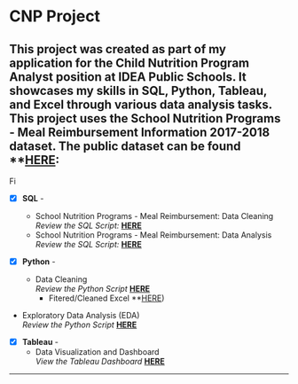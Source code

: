 # CNP Project
## This project was created as part of my application for the Child Nutrition Program Analyst position at IDEA Public Schools. It showcases my skills in SQL, Python, Tableau, and Excel through various data analysis tasks. This project uses the School Nutrition Programs - Meal Reimbursement Information 2017-2018 dataset. The public dataset can be found **[HERE](https://catalog.data.gov/dataset/school-nutrition-programs-meal-reimbursement-information-program-year-2017-2018): <br />
Fi
- [x] **SQL** - 
  - School Nutrition Programs - Meal Reimbursement: Data Cleaning <br />
*Review the SQL Script:* **[HERE](https://github.com/ddthompson01/CNP-Project/blob/main/CNP%20Project/data_cleaning.sql)**<br />
  - School Nutrition Programs - Meal Reimbursement: Data Analysis <br />
*Review the SQL Script:* **[HERE](https://github.com/ddthompson01/CNP-Project/blob/main/CNP%20Project/data_analysis.sql)**<br />

- [x] **Python** - 
  - Data Cleaning <br />
*Review the Python Script* **[HERE](https://github.com/ddthompson01/CNP-Project/blob/main/CNP%20Project/datacleaning.py)**<br />
    - Fitered/Cleaned Excel **[HERE](https://github.com/ddthompson01/CNP-Project/blob/main/CNP%20Project/IDEA_Public_Schools.csv))
- Exploratory Data Analysis (EDA) <br />
*Review the Python Script* **[HERE](https://github.com/ddthompson01/CNP-Project/blob/main/CNP%20Project/analysis.py)**<br />

- [x] **Tableau** - 
  - Data Visualization and Dashboard <br />
*View the Tableau Dashboard* **[HERE]()**<br />



--------------------------------------------------------------------------------------------------------------------------------------------------------------------------------
